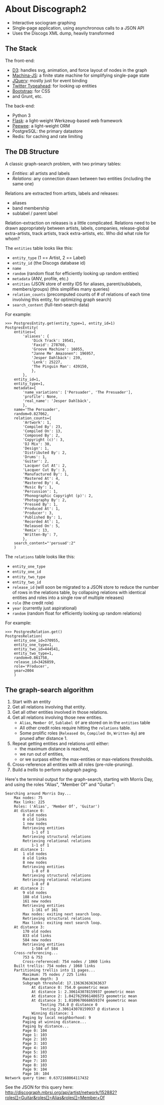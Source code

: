 About Discograph2
=================

- Interactive sociogram graphing
- Single-page application, using asynchronous calls to a JSON API
- Uses the Discogs XML dump, heavily transformed

The Stack
---------

The front-end:

- [D3](https://d3js.org): handles svg, animation, and force layout of nodes in the graph
- [Machina-JS](http://machina-js.org/): a finite state machine for simplifying single-page state
- [JQuery](https://jquery.com): mostly just for event binding
- [Twitter Typeahead](https://github.com/twitter/typeahead.js/): for looking up entities
- [Bootstrap](http://getbootstrap.com/): for CSS
- and Grunt, etc.

The back-end:

- Python 3
- [Flask](http://flask.pocoo.org/): a light-weight Werkzeug-based web framework
- [Peewee](http://docs.peewee-orm.com/en/latest/): a light-weight ORM
- PostgreSQL: the primary datastore
- Redis: for caching and rate limiting

The DB Structure
----------------

A classic graph-search problem, with two primary tables: 

- *Entities*: all artists and labels
- *Relations*: any connection drawn between two entities (including the same one)

Relations are extracted from artists, labels and releases:

- aliases
- band membership
- sublabel / parent label

Relation-extraction on releases is a little complicated. Relations need to be drawn appropriately between artists, labels, companies, release-global extra-artists, track artists, track extra-artists, etc. Who did what role for whom?

The `entities` table looks like this:

- `entity_type` (1 == Artist, 2 == Label)
- `entity_id` (the Discogs database id)
- `name`
- `random` (random float for efficiently looking up random entities)
- `metadata` (ANV, profile, etc.)
- `entities` (JSON store of entity IDS for aliases, parent/sublabels, members/groups) (this simplifies many queries)
- `relation_counts` (precomputed counts of # of relations of each time involving this entity, for optimizing graph search)
- `search_content` (full-text-search data)

For example:

```
>>> PostgresEntity.get(entity_type=1, entity_id=1)
PostgresEntity(
    entities={
        'aliases': {
            'Dick Track': 19541,
            'Faxid': 278760,
            'Groove Machine': 16055,
            "Janne Me' Amazonen": 196957,
            'Jesper Dahlbäck': 239,
            'Lenk': 25227,
            'The Pinguin Man': 439150,
            },
        },
    entity_id=1,
    entity_type=1,
    metadata={
        'name_variations': ['Persuader', 'The Presuader'],
        'profile': None,
        'real_name': 'Jesper Dahlbäck',
        },
    name='The Persuader',
    random=0.827062,
    relation_counts={
        'Artwork': 1,
        'Compiled By': 23,
        'Compiled On': 13,
        'Composed By': 2,
        'Copyright (c)': 3,
        'DJ Mix': 30,
        'Design': 1,
        'Distributed By': 2,
        'Drums': 1,
        'Guitar': 2,
        'Lacquer Cut At': 2,
        'Lacquer Cut By': 3,
        'Manufactured By': 1,
        'Mastered At': 4,
        'Mastered By': 4,
        'Music By': 1,
        'Percussion': 1,
        'Phonographic Copyright (p)': 2,
        'Photography By': 2,
        'Pressed By': 1,
        'Produced At': 1,
        'Producer': 3,
        'Published By': 1,
        'Recorded At': 1,
        'Released On': 5,
        'Remix': 13,
        'Written-By': 7,
        },
    search_content="'persuad':2"
    )
```

The `relations` table looks like this:

- `entity_one_type`
- `entity_one_id`
- `entity_two_type` 
- `entity_two_id`
- `release_id` (will soon be migrated to a JSON store to reduce the number of rows in the relations table, by collapsing relations with identical entities and roles into a single row of multiple releases)
- `role` (the credit role)
- `year` (currently just aspirational)
- `random` (random float for efficiently looking up random relations)

For example:

```
>>> PostgresRelation.get()
PostgresRelation(
    entity_one_id=370955,
    entity_one_type=1,
    entity_two_id=444541,
    entity_two_type=1,
    random=0.861758,
    release_id=3426859,
    role='Producer',
    year=2004
    )
```

The graph-search algorithm
--------------------------

1. Start with an entity
2. Get all relations involving that entity.
3. Get all other entities involved in those relations.
4. Get all relations involving those new entities.
   - `Alias`, `Member Of`, `Sublabel Of` are stored on in the `entities` table
   - All other credit roles require hitting the `relations` table.
   - Some prolific roles (`Released On`, `Compiled On`, `Written-By`) are pruned after distance 1.
5. Repeat getting entities and relations until either:
   - the maximum distance is reached,
   - we run out of entities,
   - or we surpass either the max-entities or max-relations thresholds.
6. Cross-reference all entities with all roles (pre-role-pruning).
7. Build a *trellis* to perform subgraph paging.

Here's the terminal output for the graph-search, starting with Morris Day, and using the roles "Alias", "Member Of" and "Guitar":

```
Searching around Morris Day...
    Max nodes: 75
    Max links: 225
    Roles: ('Alias', 'Member Of', 'Guitar')
    At distance 0:
        0 old nodes
        0 old links
        1 new nodes
        Retrieving entities
            1-1 of 1
        Retrieving structural relations
        Retrieving relational relations
            1-1 of 1
    At distance 1:
        1 old nodes
        8 old links
        8 new nodes
        Retrieving entities
            1-8 of 8
        Retrieving structural relations
        Retrieving relational relations
            1-8 of 8
    At distance 2:
        9 old nodes
        188 old links
        161 new nodes
        Retrieving entities
            1-161 of 161
        Max nodes: exiting next search loop.
        Retrieving structural relations
        Max links: exiting next search loop.
    At distance 3:
        170 old nodes
        833 old links
        584 new nodes
        Retrieving entities
            1-584 of 584
    Cross-referencing...
        753 & 753
        Cross-referenced: 754 nodes / 1060 links
    Built trellis: 754 nodes / 1060 links
    Partitioning trellis into 11 pages...
        Maximum: 75 nodes / 225 links
        Maximum depth: 3
        Subgraph threshold: 17.136363636363637
            At distance 0: 754.0 geometric mean
            At distance 1: 2.306143078159937 geometric mean
            At distance 2: 1.0427629961486573 geometric mean
            At distance 3: 1.0109670668659374 geometric mean
                Testing 754.0 @ distance 0
                Testing 2.306143078159937 @ distance 1
            Winning distance: 1
        Paging by local neighborhood: 9
        Paging at winning distance...
        Paging by distance...
        Page 0: 104
        Page 1: 103
        Page 2: 103
        Page 3: 103
        Page 4: 103
        Page 5: 103
        Page 6: 103
        Page 7: 103
        Page 8: 103
        Page 9: 104
        Page 10: 104
Network query time: 0.6372168064117432
```

See the JSON for this query here: http://discograph.mbrsi.org/api/artist/network/152882?roles[]=Guitar&roles[]=Alias&roles[]=Member+Of